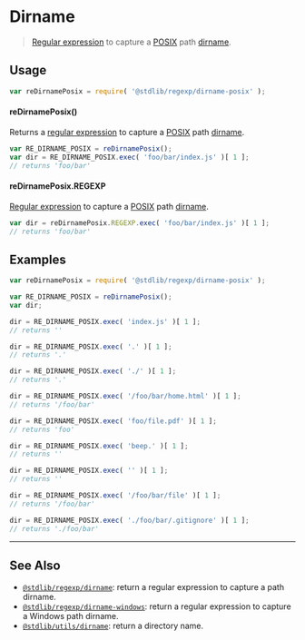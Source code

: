 <!--

@license Apache-2.0

Copyright (c) 2018 The Stdlib Authors.

Licensed under the Apache License, Version 2.0 (the "License");
you may not use this file except in compliance with the License.
You may obtain a copy of the License at

   http://www.apache.org/licenses/LICENSE-2.0

Unless required by applicable law or agreed to in writing, software
distributed under the License is distributed on an "AS IS" BASIS,
WITHOUT WARRANTIES OR CONDITIONS OF ANY KIND, either express or implied.
See the License for the specific language governing permissions and
limitations under the License.

-->

# Dirname

> [Regular expression][regexp] to capture a [POSIX][posix] path [dirname][dirname].

<section class="usage">

## Usage

```javascript
var reDirnamePosix = require( '@stdlib/regexp/dirname-posix' );
```

#### reDirnamePosix()

Returns a [regular expression][regexp] to capture a [POSIX][posix] path [dirname][dirname]. 

```javascript
var RE_DIRNAME_POSIX = reDirnamePosix();
var dir = RE_DIRNAME_POSIX.exec( 'foo/bar/index.js' )[ 1 ];
// returns 'foo/bar'
```

#### reDirnamePosix.REGEXP

[Regular expression][regexp] to capture a [POSIX][posix] path [dirname][dirname]. 

```javascript
var dir = reDirnamePosix.REGEXP.exec( 'foo/bar/index.js' )[ 1 ];
// returns 'foo/bar'
```

</section>

<!-- /.usage -->

<section class="examples">

## Examples

<!-- eslint no-undef: "error" -->

```javascript
var reDirnamePosix = require( '@stdlib/regexp/dirname-posix' );

var RE_DIRNAME_POSIX = reDirnamePosix();
var dir;

dir = RE_DIRNAME_POSIX.exec( 'index.js' )[ 1 ];
// returns ''

dir = RE_DIRNAME_POSIX.exec( '.' )[ 1 ];
// returns '.'

dir = RE_DIRNAME_POSIX.exec( './' )[ 1 ];
// returns '.'

dir = RE_DIRNAME_POSIX.exec( '/foo/bar/home.html' )[ 1 ];
// returns '/foo/bar'

dir = RE_DIRNAME_POSIX.exec( 'foo/file.pdf' )[ 1 ];
// returns 'foo'

dir = RE_DIRNAME_POSIX.exec( 'beep.' )[ 1 ];
// returns ''

dir = RE_DIRNAME_POSIX.exec( '' )[ 1 ];
// returns ''

dir = RE_DIRNAME_POSIX.exec( '/foo/bar/file' )[ 1 ];
// returns '/foo/bar'

dir = RE_DIRNAME_POSIX.exec( './foo/bar/.gitignore' )[ 1 ];
// returns './foo/bar'
```

</section>

<!-- /.examples -->

<!-- Section for related `stdlib` packages. Do not manually edit this section, as it is automatically populated. -->

<section class="related">

* * *

## See Also

-   <span class="package-name">[`@stdlib/regexp/dirname`][@stdlib/regexp/dirname]</span><span class="delimiter">: </span><span class="description">return a regular expression to capture a path dirname.</span>
-   <span class="package-name">[`@stdlib/regexp/dirname-windows`][@stdlib/regexp/dirname-windows]</span><span class="delimiter">: </span><span class="description">return a regular expression to capture a Windows path dirname.</span>
-   <span class="package-name">[`@stdlib/utils/dirname`][@stdlib/utils/dirname]</span><span class="delimiter">: </span><span class="description">return a directory name.</span>

</section>

<!-- /.related -->

<!-- Section for all links. Make sure to keep an empty line after the `section` element and another before the `/section` close. -->

<section class="links">

[regexp]: https://developer.mozilla.org/en-US/docs/Web/JavaScript/Guide/Regular_Expressions

[posix]: https://en.wikipedia.org/wiki/POSIX

[dirname]: https://en.wikipedia.org/wiki/Dirname

<!-- <related-links> -->

[@stdlib/regexp/dirname]: https://github.com/stdlib-js/regexp/tree/main/dirname

[@stdlib/regexp/dirname-windows]: https://github.com/stdlib-js/regexp/tree/main/dirname-windows

[@stdlib/utils/dirname]: https://github.com/stdlib-js/utils-dirname

<!-- </related-links> -->

</section>

<!-- /.links -->
